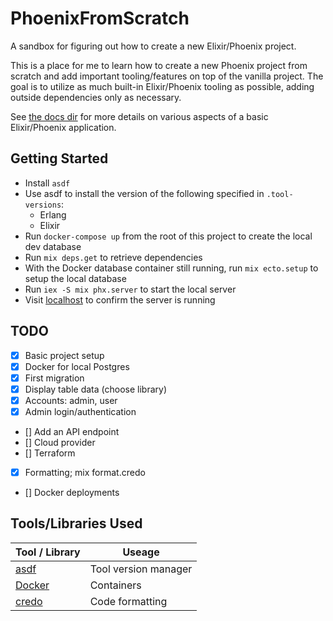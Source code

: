 # PhoenixFromScratch

A sandbox for figuring out how to create a new Elixir/Phoenix project.

This is a place for me to learn how to create a new Phoenix project from scratch and add important tooling/features on top of the vanilla project. The goal is to utilize as much built-in Elixir/Phoenix tooling as possible, adding outside dependencies only as necessary.

See [the docs dir](docs/) for more details on various aspects of a basic Elixir/Phoenix application.

## Getting Started

- Install `asdf`
- Use asdf to install the version of the following specified in `.tool-versions`:
  - Erlang
  - Elixir
- Run `docker-compose up` from the root of this project to create the local dev database
- Run `mix deps.get` to retrieve dependencies
- With the Docker database container still running, run `mix ecto.setup` to setup the local database
- Run `iex -S mix phx.server` to start the local server
- Visit [localhost](http://localhost:4000) to confirm the server is running


## TODO

- [x] Basic project setup
- [x] Docker for local Postgres
- [x] First migration
- [x] Display table data (choose library)
- [x] Accounts: admin, user
- [x] Admin login/authentication
- [] Add an API endpoint
- [] Cloud provider
- [] Terraform
- [x] Formatting; mix format.credo
- [] Docker deployments



## Tools/Libraries Used

| Tool / Library                        | Useage                          |
| ------------------------------------- | ------------------------------- |
| [asdf](https://asdf-vm.com)           | Tool version manager            |
| [Docker](https://www.docker.com)      | Containers                      |
| [credo](https://github.com/rrrene/credo)      | Code formatting         |
